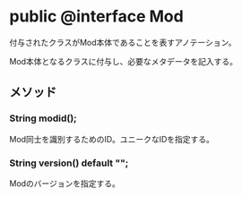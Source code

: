 # public @interface Mod
付与されたクラスがMod本体であることを表すアノテーション。

Mod本体となるクラスに付与し、必要なメタデータを記入する。


## メソッド

### String modid();
Mod同士を識別するためのID。ユニークなIDを指定する。  

### String version() default "";
Modのバージョンを指定する。
